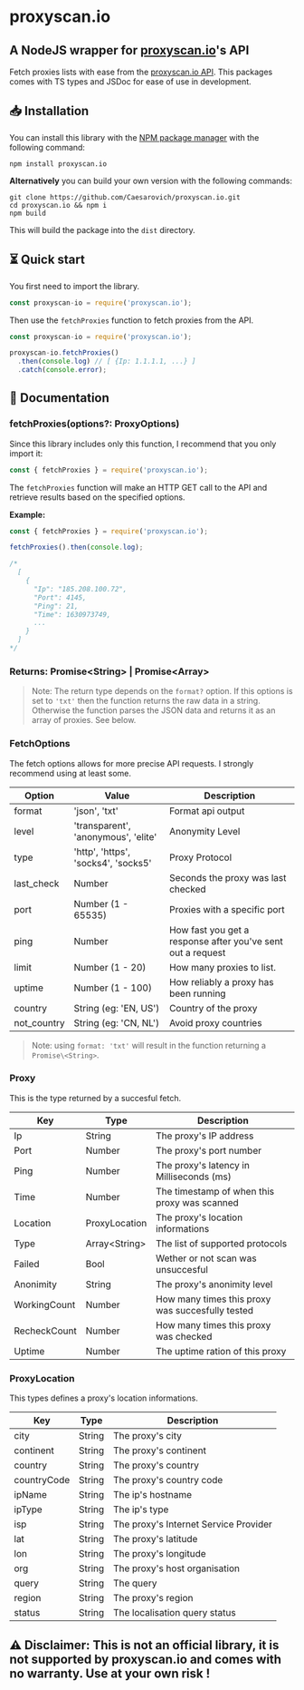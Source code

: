# proxyscan.io

## A NodeJS wrapper for [proxyscan.io](https://proxyscan.io)'s API

Fetch proxies lists with ease from the [proxyscan.io API](https://proxyscan.io/api).
This packages comes with TS types and JSDoc for ease of use in development.

## 📥 Installation

You can install this library with the [NPM package manager](https://www.npmjs.com/) with the following command:

```
npm install proxyscan.io
```

**Alternatively** you can build your own version with the following commands:

```
git clone https://github.com/Caesarovich/proxyscan.io.git
cd proxyscan.io && npm i
npm build
```

This will build the package into the `dist` directory.

## ⏳ Quick start

You first need to import the library.

```js
const proxyscan-io = require('proxyscan.io');
```

Then use the `fetchProxies` function to fetch proxies from the API.

```js
const proxyscan-io = require('proxyscan.io');

proxyscan-io.fetchProxies()
  .then(console.log) // [ {Ip: 1.1.1.1, ...} ]
  .catch(console.error);
```

## 📔 Documentation

### fetchProxies(options?: ProxyOptions)

Since this library includes only this function, I recommend that you only import it:

```js
const { fetchProxies } = require('proxyscan.io');
```

The `fetchProxies` function will make an HTTP GET call to the API and retrieve results based on the specified options.

**Example:**

```js
const { fetchProxies } = require('proxyscan.io');

fetchProxies().then(console.log);

/*
  [
    {
      "Ip": "185.208.100.72",
      "Port": 4145,
      "Ping": 21,
      "Time": 1630973749,
      ...
    }
  ]
*/
```

### Returns: Promise\<String> | Promise<Array<Proxy>>

> Note: The return type depends on the `format?` option. If this options is set to `'txt'` then the function returns the raw data in a string.
> Otherwise the function parses the JSON data and returns it as an array of proxies. See below.

### FetchOptions

The fetch options allows for more precise API requests. I strongly recommend using at least some.

| Option      | Value                               | Description                                                 |
| ----------- | ----------------------------------- | ----------------------------------------------------------- |
| format      | 'json', 'txt'                       | Format api output                                           |
| level       | 'transparent', 'anonymous', 'elite' | Anonymity Level                                             |
| type        | 'http', 'https', 'socks4', 'socks5' | Proxy Protocol                                              |
| last_check  | Number                              | Seconds the proxy was last checked                          |
| port        | Number (1 - 65535)                  | Proxies with a specific port                                |
| ping        | Number                              | How fast you get a response after you've sent out a request |
| limit       | Number (1 - 20)                     | How many proxies to list.                                   |
| uptime      | Number (1 - 100)                    | How reliably a proxy has been running                       |
| country     | String (eg: 'EN, US')               | Country of the proxy                                        |
| not_country | String (eg: 'CN, NL')               | Avoid proxy countries                                       |

> Note: using `format: 'txt'` will result in the function returning a `Promise\<String>`.

### Proxy

This is the type returned by a succesful fetch.

| Key          | Type           | Description                                      |
| ------------ | -------------- | ------------------------------------------------ |
| Ip           | String         | The proxy's IP address                           |
| Port         | Number         | The proxy's port number                          |
| Ping         | Number         | The proxy's latency in Milliseconds (ms)         |
| Time         | Number         | The timestamp of when this proxy was scanned     |
| Location     | ProxyLocation  | The proxy's location informations                |
| Type         | Array\<String> | The list of supported protocols                  |
| Failed       | Bool           | Wether or not scan was unsuccesful               |
| Anonimity    | String         | The proxy's anonimity level                      |
| WorkingCount | Number         | How many times this proxy was succesfully tested |
| RecheckCount | Number         | How many times this proxy was checked            |
| Uptime       | Number         | The uptime ration of this proxy                  |

### ProxyLocation

This types defines a proxy's location informations.

| Key         | Type   | Description                           |
| ----------- | ------ | ------------------------------------- |
| city        | String | The proxy's city                      |
| continent   | String | The proxy's continent                 |
| country     | String | The proxy's country                   |
| countryCode | String | The proxy's country code              |
| ipName      | String | The ip's hostname                     |
| ipType      | String | The ip's type                         |
| isp         | String | The proxy's Internet Service Provider |
| lat         | String | The proxy's latitude                  |
| lon         | String | The proxy's longitude                 |
| org         | String | The proxy's host organisation         |
| query       | String | The query                             |
| region      | String | The proxy's region                    |
| status      | String | The localisation query status         |

## ⚠️ Disclaimer: This is not an official library, it is not supported by proxyscan.io and comes with no warranty. Use at your own risk !
